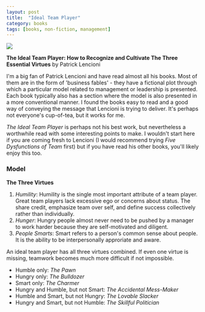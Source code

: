 ```yaml
---
layout: post
title:  "Ideal Team Player"
category: books
tags: [books, non-fiction, management]
---
```

<a target="_blank"  href="https://www.amazon.com/gp/product/B01FMW25Z8/ref=as_li_tl?ie=UTF8&camp=1789&creative=9325&creativeASIN=B01FMW25Z8&linkCode=as2&tag=42models-20&linkId=7e8176367284d7d7dbbf94303a497748"><img border="0" src="//ws-na.amazon-adsystem.com/widgets/q?_encoding=UTF8&MarketPlace=US&ASIN=B01FMW25Z8&ServiceVersion=20070822&ID=AsinImage&WS=1&Format=_SL160_&tag=42models-20" ></a><img src="//ir-na.amazon-adsystem.com/e/ir?t=42models-20&l=am2&o=1&a=B01FMW25Z8" width="1" height="1" border="0" alt="" style="border:none !important; margin:0px !important;" />

**The Ideal Team Player: How to Recognize and Cultivate The Three Essential Virtues** by Patrick Lencioni

I'm a big fan of Patrick Lencioni and have read almost all his books. Most of them are in the form of 'business fables' - they have a fictional plot through which a particular model related to management or leadership is presented. Each book typically also has a section where the model is also presented in a more conventional manner. I found the books easy to read and a good way of conveying the message that Lencioni is trying to deliver. It's perhaps not everyone's cup-of-tea, but it works for me.

*The Ideal Team Player* is perhaps not his best work, but nevertheless a worthwhile read with some interesting points to make. I wouldn't start here if you are coming fresh to Lencioni (I would recommend trying *Five Dysfunctions of Team* first) but if you have read his other books, you'll likely enjoy this too.

### Model

**The Three Virtues**

1. *Humility*: Humility is the single most important attribute of a team player. Great team players lack excessive ego or concerns about status. The share credit, emphasize team over self, and define success collectively rather than individually. 
2. *Hunger*: Hungry people almost never need to be pushed by a manager to work harder because they are self-motivated and diligent. 
3. *People Smarts*: Smart refers to a person's common sense about people. It is the ability to be interpersonally approriate and aware.

An ideal team player has all three virtues combined. If even one virtue is missing, teamwork becomes much more difficult if not impossible.

- Humble only: *The Pawn*
- Hungry only: *The Bulldozer*
- Smart only: *The Charmer*
- Hungry and Humble, but not Smart: *The Accidental Mess-Maker*
- Humble and Smart, but not Hungry: *The Lovable Slacker*
- Hungry and Smart, but not Humble: *The Skillful Politician*
